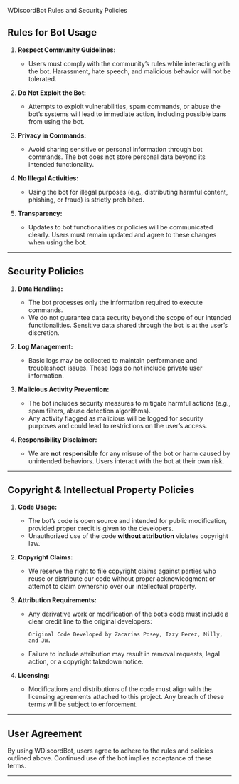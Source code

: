 WDiscordBot Rules and Security Policies

## **Rules for Bot Usage**

1. **Respect Community Guidelines:**
   - Users must comply with the community’s rules while interacting with the bot. Harassment, hate speech, and malicious behavior will not be tolerated.

2. **Do Not Exploit the Bot:**
   - Attempts to exploit vulnerabilities, spam commands, or abuse the bot’s systems will lead to immediate action, including possible bans from using the bot.

3. **Privacy in Commands:**
   - Avoid sharing sensitive or personal information through bot commands. The bot does not store personal data beyond its intended functionality.

4. **No Illegal Activities:**
   - Using the bot for illegal purposes (e.g., distributing harmful content, phishing, or fraud) is strictly prohibited.

5. **Transparency:**
   - Updates to bot functionalities or policies will be communicated clearly. Users must remain updated and agree to these changes when using the bot.

---

## **Security Policies**

1. **Data Handling:**
   - The bot processes only the information required to execute commands.
   - We do not guarantee data security beyond the scope of our intended functionalities. Sensitive data shared through the bot is at the user’s discretion.

2. **Log Management:**
   - Basic logs may be collected to maintain performance and troubleshoot issues. These logs do not include private user information.

3. **Malicious Activity Prevention:**
   - The bot includes security measures to mitigate harmful actions (e.g., spam filters, abuse detection algorithms).
   - Any activity flagged as malicious will be logged for security purposes and could lead to restrictions on the user’s access.

4. **Responsibility Disclaimer:**
   - We are **not responsible** for any misuse of the bot or harm caused by unintended behaviors. Users interact with the bot at their own risk.

---

## **Copyright & Intellectual Property Policies**

1. **Code Usage:**
   - The bot’s code is open source and intended for public modification, provided proper credit is given to the developers.
   - Unauthorized use of the code **without attribution** violates copyright law.

2. **Copyright Claims:**
   - We reserve the right to file copyright claims against parties who reuse or distribute our code without proper acknowledgment or attempt to claim ownership over our intellectual property.

3. **Attribution Requirements:**
   - Any derivative work or modification of the bot’s code must include a clear credit line to the original developers:
     ```
     Original Code Developed by Zacarias Posey, Izzy Perez, Milly, and JW.
     ```
   - Failure to include attribution may result in removal requests, legal action, or a copyright takedown notice.

4. **Licensing:**
   - Modifications and distributions of the code must align with the licensing agreements attached to this project. Any breach of these terms will be subject to enforcement.

---

## **User Agreement**

By using WDiscordBot, users agree to adhere to the rules and policies outlined above. Continued use of the bot implies acceptance of these terms.

---
